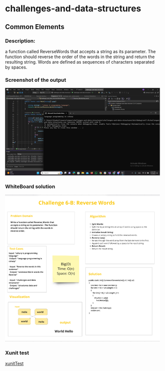 # challenges-and-data-structures

## Common Elements

###  Description:

 a function called ReverseWords that accepts a string as its parameter. The function should reverse the order of the words in the string and return the resulting string. Words are defined as sequences of characters separated by spaces.

### Screenshot of the output

![output](https://github.com/Nory9/challenges-and-data-structures/blob/master/challenges-and-data-structures/Challenges/Reverse-Words/Screenshot%20(51).png?raw=true)

### WhiteBoard solution


![whiteBoard](https://github.com/Nory9/challenges-and-data-structures/blob/master/challenges-and-data-structures/Challenges/Reverse-Words/Screenshot%20(48).png?raw=true)


### Xunit test

[xunitTest](https://github.com/Nory9/challenges-and-data-structures/blob/master/CommonElements.Tests/Reversed-words.cs)